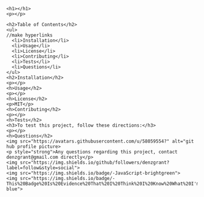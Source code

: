     <h1></h1>
    <p></p>
    
    <h2>Table of Contents</h2>
    <ul> 
    //make hyperlinks
      <li>Installation</li>                       
      <li>Usage</li> 
      <li>License</li> 
      <li>Contributing</li> 
      <li>Tests</li>
      <li>Questions</li>
    </ul>
    <h2>Installation</h2>                         
    <p></p>
    <h>Usage</h2>
    <p></p> 
    <h>License</h2>
    <p>MIT</p>
    <h>Contributing</h2>
    <p></p>
    <h>Tests</h2>
    <h3>To test this project, follow these directions:</h3>
    <p></p>
    <h>Questions</h2>
    <img src="https://avatars.githubusercontent.com/u/58059554?" alt="git hub profile picture>
    <p style="strong">Any questions regarding this project, contact denzgrant@gmail.com directly</p> 
    <img src="https://img.shields.io/github/followers/denzgrant?label=follow&style=social">
    <img src="https://img.shields.io/badge/-JavaScript-brightgreen">  
    <img src="https://img.shields.io/badge/-This%20Badge%20Is%20Evidence%20That%20I%20Think%20I%20Know%20What%20I'm%20Doing-blue">                             
    
